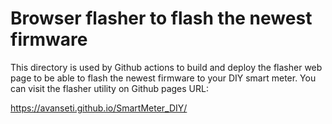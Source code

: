 # Browser flasher to flash the newest firmware

This directory is used by Github actions to build and deploy the flasher web page to be able to flash the newest firmware to your DIY smart meter. You can visit the flasher utility on Github pages URL:

https://avanseti.github.io/SmartMeter_DIY/
